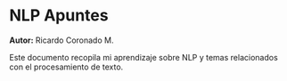 # NLP Apuntes

**Autor:** Ricardo Coronado M.

Este documento recopila mi aprendizaje sobre NLP y temas relacionados con el procesamiento de texto.